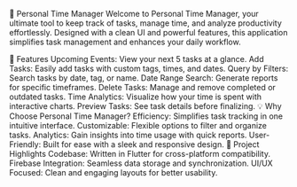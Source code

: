 📅 Personal Time Manager
Welcome to Personal Time Manager, your ultimate tool to keep track of tasks, manage time, and analyze productivity effortlessly. Designed with a clean UI and powerful features, this application simplifies task management and enhances your daily workflow.

🚀 Features
Upcoming Events: View your next 5 tasks at a glance.
Add Tasks: Easily add tasks with custom tags, times, and dates.
Query by Filters: Search tasks by date, tag, or name.
Date Range Search: Generate reports for specific timeframes.
Delete Tasks: Manage and remove completed or outdated tasks.
Time Analytics: Visualize how your time is spent with interactive charts.
Preview Tasks: See task details before finalizing.
💡 Why Choose Personal Time Manager?
Efficiency: Simplifies task tracking in one intuitive interface.
Customizable: Flexible options to filter and organize tasks.
Analytics: Gain insights into time usage with quick reports.
User-Friendly: Built for ease with a sleek and responsive design.
📂 Project Highlights
Codebase: Written in Flutter for cross-platform compatibility.
Firebase Integration: Seamless data storage and synchronization.
UI/UX Focused: Clean and engaging layouts for better usability.
